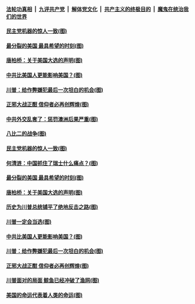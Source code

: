 ####  [法轮功真相](../../../../basic/blob/master/README.md?t=12171602) &nbsp;|&nbsp; [九评共产党](../../../../9ping.md/blob/master/README.md?t=12171602) &nbsp;|&nbsp; [解体党文化](../../../../jtdwh.md/blob/master/README.md?t=12171602)  &nbsp;|&nbsp; [共产主义的终极目的](../../../../gczydzjmd.md/blob/master/README.md?t=12171602) &nbsp;|&nbsp; [魔鬼在统治我们的世界](../../../../mgztzwmdsj.md/blob/master/README.md?t=12171602) 

#### [民主党机器的惊人一致(图)](../pages/p4/956081.md?t=12171602) 

#### [最分裂的美国 最具希望的时刻(图)](../pages/p4/955472.md?t=12171602) 

#### [唐柏桥：关于美国大选的声明(图)](../pages/p4/956038.md?t=12171602) 

#### [中共比美国人更能影响美国？(图)](../pages/p4/955927.md?t=12171602) 

#### [川普：给作弊嫌犯最后一次坦白的机会(图)](../pages/p4/955932.md?t=12171602) 

#### [正邪大战正酣 信仰者必再创辉煌(图)](../pages/p4/955930.md?t=12171602) 

#### [中共外交乱套了：惩罚澳洲后果严重(图)](../pages/p4/956091.md?t=12171602) 


#### [八比二的战争(图)](../pages/p4/956085.md?t=12171602) 

#### [民主党机器的惊人一致(图)](../pages/p4/956081.md?t=12171602) 

#### [何清涟：中国抓住了瑞士什么痛点？(图)](../pages/p4/956076.md?t=12171602) 


#### [最分裂的美国 最具希望的时刻(图)](../pages/p4/955472.md?t=12171602) 

#### [唐柏桥：关于美国大选的声明(图)](../pages/p4/956038.md?t=12171602) 



#### [历史为川普总统铺平了绝地反击之路(图)](../pages/p4/955966.md?t=12171602) 

#### [川普一定会当选(图)](../pages/p4/955964.md?t=12171602) 


#### [中共比美国人更能影响美国？(图)](../pages/p4/955927.md?t=12171602) 

#### [川普：给作弊嫌犯最后一次坦白的机会(图)](../pages/p4/955932.md?t=12171602) 

#### [正邪大战正酣 信仰者必再创辉煌(图)](../pages/p4/955930.md?t=12171602) 



#### [川普面对的局面 鲸鱼已经冲破了渔网(图)](../pages/p4/955876.md?t=12171602) 

#### [美国的命运代表着人类的命运(图)](../pages/p4/955858.md?t=12171602) 

